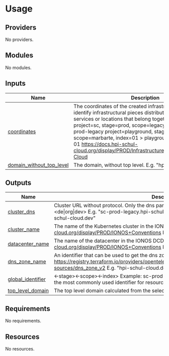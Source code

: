 # Usage

<!--- BEGIN_TF_DOCS --->

## Providers

No providers.
## Modules

No modules.
## Inputs

| Name | Description | Type | Default | Required |
|------|-------------|------|---------|:--------:|
| <a name="input_coordinates"></a> [coordinates](#input\_coordinates) | The coordinates of the created infrastructure. Used to identify infrastructural pieces distributed over several services or locations that belong together.  Examples: project=sc, stage=prod, scope=legacy, index="" > sc-prod-legacy project=playground, stage=dev, scope=marbarte, index=01 > playground-dev-marbarte-01  https://docs.hpi-schul-cloud.org/display/PROD/Infrastructure+Conventions+Schul-Cloud | `map(any)` | <pre>{<br>  "index": "<index>",<br>  "project": "<project>",<br>  "scope": "<scope>",<br>  "stage": "<stage>"<br>}</pre> | no |
| <a name="input_domain_without_top_level"></a> [domain\_without\_top\_level](#input\_domain\_without\_top\_level) | The domain, without top level. E.g. "hpi-schul-cloud" | `string` | `"<domain>"` | no |
## Outputs

| Name | Description |
|------|-------------|
| <a name="output_cluster_dns"></a> [cluster\_dns](#output\_cluster\_dns) | Cluster URL without protocol. Only the dns part. <project><-stage><-scope><-index>.hpi-schul-cloud.<de\|org\|dev> E.g. "sc-prod-legacy.hpi-schul-cloud.de", "playground-dev-marbarte-1.hpi-schul-cloud.dev" |
| <a name="output_cluster_name"></a> [cluster\_name](#output\_cluster\_name) | The name of the Kubernetes cluster in the IONOS DCD. See: https://docs.hpi-schul-cloud.org/display/PROD/IONOS+Conventions Identical to the global\_identifier. |
| <a name="output_datacenter_name"></a> [datacenter\_name](#output\_datacenter\_name) | The name of the datacenter in the IONOS DCD. See: https://docs.hpi-schul-cloud.org/display/PROD/IONOS+Conventions Identical to the global\_identifier. |
| <a name="output_dns_zone_name"></a> [dns\_zone\_name](#output\_dns\_zone\_name) | An identifier that can be used to get the dns zone as data source by name. https://registry.terraform.io/providers/opentelekomcloud/opentelekomcloud/latest/docs/data-sources/dns_zone_v2 E.g. "hpi-schul-cloud.de" |
| <a name="output_global_identifier"></a> [global\_identifier](#output\_global\_identifier) | <project><-stage><-scope><-index>  Example: sc-prod-legacy, playground-dev-marbarte-01  This is the most commonly used identifier for resource names in the IONOS DCD. |
| <a name="output_top_level_domain"></a> [top\_level\_domain](#output\_top\_level\_domain) | The top level domain calculated from the selected terraform workspace. |
## Requirements

No requirements.
## Resources

No resources.

<!--- END_TF_DOCS --->

